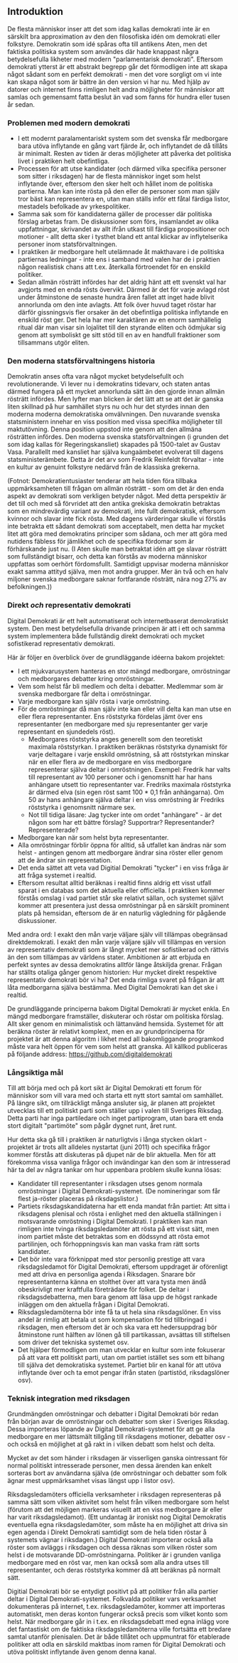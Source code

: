 

Introduktion
------------

De flesta människor inser att det som idag kallas demokrati inte är en särskilt bra approximation av den den filosofiska idén om demokrati eller folkstyre. Demokratin som idé spåras ofta till antikens Aten, men det faktiska politiska system som användes där hade knappast några betydelsefulla likheter med modern "parlamentarisk demokrati". Eftersom demokrati ytterst är ett abstrakt begrepp går det förmodligen inte att skapa något sådant som en perfekt demokrati - men det vore sorgligt om vi inte kan skapa något som är bättre än den version vi har nu. Med hjälp av datorer och internet finns rimligen helt andra möjligheter för människor att samlas och gemensamt fatta beslut än vad som fanns för hundra eller tusen år sedan.


### Problemen med modern demokrati

* I ett modernt paralamentariskt system som det svenska får medborgare bara utöva inflytande en gång vart fjärde år, och inflytandet de då tillåts är minimalt. Resten av tiden är deras möjligheter att påverka det politiska livet i praktiken helt obefintliga.
* Processen för att utse kandidater (och därmed vilka specifika personer som sitter i riksdagen) har de flesta människor inget som helst inflytande över, eftersom den sker helt och hållet inom de politiska partierna. Man kan inte rösta på den eller de personer som man själv tror bäst kan representera en, utan man ställs inför ett fåtal färdiga listor, mestadels befolkade av yrkespolitiker.
* Samma sak som för kandidaterna gäller de processer där politiska förslag arbetas fram. De diskussioner som förs, insamlandet av olika uppfattningar, skrivandet av allt ifrån utkast till färdiga propositioner och motioner - allt detta sker i tysthet bland ett antal klickar av inflytelserika personer inom statsförvaltningen.
* I praktiken är medborgare helt utelämnade åt makthavare i de politiska partiernas ledningar - inte ens i samband med valen har de i praktien någon realistisk chans att t.ex. återkalla förtroendet för en enskild politiker.
* Sedan allmän rösträtt infördes har det aldrig hänt att ett svenskt val har avgjorts med en enda rösts övervikt. Därmed är det för varje avlagd röst under åtminstone de senaste hundra åren fallet att inget hade blivit annorlunda om den inte avlagts. Att folk över huvud taget röstar har därför gissningsvis fler orsaker än det obefintliga politiska inflytande en enskild röst ger. Det hela har mer karaktären av en enorm samhällelig ritual där man visar sin lojalitet till den styrande eliten och ödmjukar sig genom att symboliskt ge sitt stöd till en av en handfull fraktioner som tillsammans utgör eliten.


### Den moderna statsförvaltningens historia

Demokratin anses ofta vara något mycket betydelsefullt och revolutionerande. Vi lever nu i demokratins tidevarv, och staten antas därmed fungera på ett mycket annorlunda sätt än den gjorde innan allmän rösträtt infördes. Men lyfter man blicken är det lätt att se att det är ganska liten skillnad på hur samhället styrs nu och hur det styrdes innan den moderna moderna demokratiska omvälvningen. Den nuvarande svenska statsministern innehar en viss position med vissa specifika möjligheter till maktutövning. Denna position uppstod inte genom att den allmäna rösträtten infördes. Den moderna svenska statsförvaltningen (i grunden det som idag kallas för Regeringskansliet) skapades på 1500-talet av Gustav Vasa. Parallellt med kansliet har själva kungaämbetet evolverat till dagens statsministerämbete. Detta är det arv som Fredrik Reinfeldt förvaltar - inte en kultur av genuint folkstyre nedärvd från de klassiska grekerna.

(Fotnot: Demokratientusiaster tenderar att hela tiden föra tillbaka uppmärksamheten till frågan om allmän rösträtt - som om det är den enda aspekt av demokrati som verkligen betyder något. Med detta perspektiv är det till och med så förvridet att den antika grekiska demokratin betraktas som en mindrevärdig variant av demokrati, inte fullt demokratisk, eftersom kvinnor och slavar inte fick rösta. Med dagens värderingar skulle vi förstås inte betrakta ett sådant demokrati som acceptabelt, men detta har mycket litet att göra med demokratins principer som sådana, och mer att göra med nutidens fäbless för jämlikhet och de specifika fördomar som är förhärskande just nu. (I Aten skulle man betraktat idén att ge slavar rösträtt som fullständigt bisarr, och detta kan förstås av moderna människor uppfattas som oerhört fördomsfullt. Samtidigt uppvisar moderna människor exakt samma attityd själva, men mot andra grupper. Mer än två och en halv miljoner svenska medborgare saknar fortfarande rösträtt, nära nog 27% av befolkningen.))
 

### Direkt _och_ representativ demokrati

Digital Demokrati är ett helt automatiserat och internetbaserat demokratiskt system. Den mest betydelsefulla drivande principen är att i ett och samma system implementera både fullständig direkt demokrati och mycket sofistikerad representativ demokrati.

Här är följer en överblick över de grundläggande idéerna bakom projektet:

* I ett mjukvarusystem hanteras en stor mängd medborgare, omröstningar och medborgares debatter kring omröstningar.
* Vem som helst får bli medlem och delta i debatter. Medlemmar som är svenska medborgare får delta i omröstningar.
* Varje medborgare kan själv rösta i varje omröstning.
* För de omröstningar då man själv inte kan eller vill delta kan man utse en eller flera representanter. Ens röststyrka fördelas jämt över ens representanter (en medborgare med sju representanter ger varje representant en sjundedels röst).
  * Medborgares röststyrka anges generellt som den teoretiskt maximala röststyrkan. I praktiken beräknas röststyrka dynamiskt för varje deltagare i varje enskild omröstning, så att röststyrkan minskar när en eller flera av de medborgare en viss medborgare representerar själva deltar i omröstningen. Exempel: Fredrik har valts till representant av 100 personer och i genomsnitt har har hans anhängare utsett tio representanter var. Fredriks maximala röststyrka är därmed elva (sin egen röst samt 100 * 0,1 från anhängarna). Om 50 av hans anhängare själva deltar i en viss omröstning är Fredriks röststyrka i genomsnitt närmare sex.
   * Not till tidiga läsare: Jag tycker inte om ordet "anhängare" - är det någon som har ett bättre förslag? Supportrar? Representander? Representerade?
* Medborgare kan när som helst byta representanter.
* Alla omröstningar förblir öppna för alltid, så utfallet kan ändras när som helst - antingen genom att medborgare ändrar sina röster eller genom att de ändrar sin representation.
* Det enda sättet att veta vad Digitial Demokrati "tycker" i en viss fråga är att fråga systemet i realtid.
 * Eftersom resultat alltid beräknas i realtid finns aldrig ett visst utfall sparat i en databas som det aktuella eller officiella. I praktiken kommer förstås omslag i vad partiet står ske relativt sällan, och systemet självt kommer att presentera just dessa omröstningar på en särskilt prominent plats på hemsidan, eftersom de är en naturlig vägledning för pågående diskussioner.

Med andra ord: I exakt den mån varje väljare själv vill tillämpas obegränsad direktdemokrati. I exakt den mån varje väljare själv vill tillämpas en version av representativ demokrati som är långt mycket mer sofistikerad och rättvis än den som tillämpas av världens stater. Ambitionen är att erbjuda en perfekt syntes av dessa demokratins alltför länge åtskiljda grenar. Frågan har ställts otaliga gånger genom historien: Hur mycket direkt respektive representativ demokrati bör vi ha? Det enda rimliga svaret på frågan är att låta medborgarna själva bestämma. Med Digital Demokrati kan det ske i realtid.

De grundläggande principerna bakom Digital Demokrati är mycket enkla. En mängd medborgare framställer, diskuterar och röstar om politiska förslag. Allt sker genom en minimalistisk och lättanvänd hemsida. Systemet för att beräkna röster är relativt komplext, men en av grundprinciperna för projektet är att denna algoritm i likhet med all bakomliggande programkod måste vara helt öppen för vem som helst att granska. All källkod publiceras på följande address: https://github.com/digitaldemokrati


### Långsiktiga mål

Till att börja med och på kort sikt är Digital Demokrati ett forum för människor som vill vara med och starta ett nytt stort samtal om samhället. På längre sikt, om tillräckligt många ansluter sig, är planen att projektet utvecklas till ett politiskt parti som ställer upp i valen till Sveriges Riksdag. Detta parti har inga partiledare och inget partiprogram, utan bara ett enda stort digitalt "partimöte" som pågår dygnet runt, året runt. 

Hur detta ska gå till i praktiken är naturligtvis i långa stycken oklart - projektet är trots allt alldeles nystartat (juni 2011) och specifika frågor kommer förstås att diskuteras på djupet när de blir aktuella. Men för att förekomma vissa vanliga frågor och invändingar kan den som är intresserad här ta del av några tankar om hur uppenbara problem skulle kunna lösas:

* Kandidater till representanter i riksdagen utses genom normala omröstningar i Digital Demokrati-systemet. (De nomineringar som får flest ja-röster placeras på riksdagslistor.)
* Partiets riksdagskandidaterna har ett enda mandat från partiet: Att sitta i riksdagens plenisal och rösta i enlighet med den aktuella ställningen i motsvarande omröstning i Digital Demokrati. I praktiken kan man rimligen inte tvinga riksdagsledamöter att rösta på ett visst sätt, men inom partiet måste det betraktas som en dödssynd att rösta emot partilinjen, och förhoppningsvis kan man vaska fram rätt sorts kandidater.
* Det bör inte vara förknippat med stor personlig prestige att vara riksdagsledamot för Digital Demokrati, eftersom uppdraget är oförenligt med att driva en personliga agenda i Riksdagen. Snarare bör representanterna känna en stolthet över att vara tysta men ändå obeskrivligt mer kraftfulla företrädare för folket. De deltar i riksdagsdebatterna, men bara genom att läsa upp de högst rankade inläggen om den aktuella frågan i Digital Demokrati.
* Riksdagsledamöterna bör inte få ta ut hela sina riksdagslöner. En viss andel är rimlig att betala ut som kompensation för tid tillbringad i riksdagen, men eftersom det är och ska vara ett hedersuppdrag bör åtminstone runt hälften av lönen gå till partikassan, avsättas till stiftelsen som driver det tekniska systemet osv.
* Det hjälper förmodligen om man utvecklar en kultur som inte fokuserar på att vara ett politiskt parti, utan om partiet istället ses som ett bihang till själva det demokratiska systemet. Partiet blir en kanal för att utöva inflytande över och ta emot pengar ifrån staten (partistöd, riksdagslöner osv).


### Teknisk integration med riksdagen

Grundmängden omröstningar och debatter i Digital Demokrati bör redan från början avar de omröstningar och debatter som sker i Sveriges Riksdag. Dessa importeras löpande av Digital Demokrati-systemet för att ge alla medborgare en mer lättsmält tillgång till riksdagens motioner, debatter osv - och också en möjlighet at gå rakt in i vilken debatt som helst och delta.

Mycket av det som händer i riksdagen är visserligen ganska ointressant för normal politiskt intresserade personer, men dessa ärenden kan enkelt sorteras bort av användarna själva (de omröstningar och debatter som folk ägnar mest uppmärksamhet visas längst upp i listor osv).

Riksdagsledamöters officiella verksamheter i riksdagen representeras på samma sätt som vilken aktivitet som helst från vilken medborgare som helst (förutom att det möjligen markeras visuellt att en viss medborgare är eller har varit riksdagsledamot). (Ett undantag är ironiskt nog Digital Demokratis eventuella egna riksdagsledamöter, som måste ha en möjlighet att driva sin egen agenda i Direkt Demokrati samtidigt som de hela tiden röstar å systemets vägnar i riksdagen.) Digital Demokrati importerar också alla röster som avläggs i riksdagen och dessa räknas som vilken röster som helst i de motsvarande DD-omröstningarna. Politiker är i grunden vanliga medborgare med en röst var, men kan också som alla andra utses till representanter, och deras röststyrka kommer då att beräknas på normalt sätt.

Digitial Demokrati bör se entydigt positivt på att politiker från alla partier deltar i Digital Demokrati-systemet. Folkvalda politiker vars verksamhet dokumenteras på internet, t.ex. riksdagsledamöter, kommer att importeras automatiskt, men deras konton fungerar också precis som vilket konto som helst. När medborgare går in i t.ex. en riksdagsdebatt med egna inlägg vore det fantastiskt om de faktiska riksdagsledamöterna ville fortsätta ett bredare samtal utanför plenisalen. Det är både tillåtet och uppmuntrat för etablerade politiker att odla en särskild maktbas inom ramen för Digital Demokrati och utöva politiskt inflytande även genom denna kanal.

